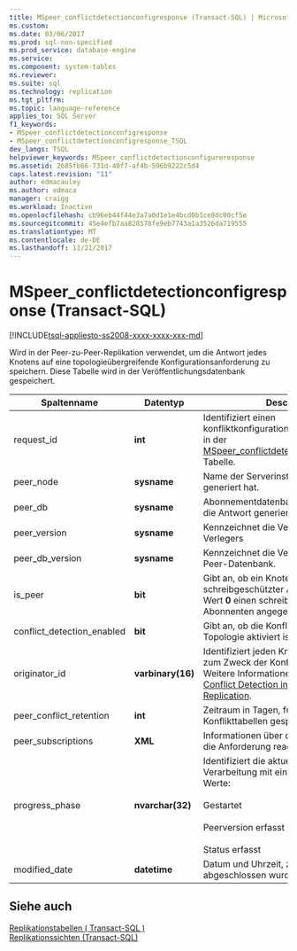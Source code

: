 ```yaml
---
title: MSpeer_conflictdetectionconfigresponse (Transact-SQL) | Microsoft Docs
ms.custom: 
ms.date: 03/06/2017
ms.prod: sql-non-specified
ms.prod_service: database-engine
ms.service: 
ms.component: system-tables
ms.reviewer: 
ms.suite: sql
ms.technology: replication
ms.tgt_pltfrm: 
ms.topic: language-reference
applies_to: SQL Server
f1_keywords:
- MSpeer_conflictdetectionconfigresponse
- MSpeer_conflictdetectionconfigresponse_TSQL
dev_langs: TSQL
helpviewer_keywords: MSpeer_conflictdetectionconfigureresponse
ms.assetid: 2685fb66-731d-40f7-af4b-596b9222c5d4
caps.latest.revision: "11"
author: edmacauley
ms.author: edmaca
manager: craigg
ms.workload: Inactive
ms.openlocfilehash: cb96eb44f44e3a7a0d1e1e4bcd0b1ce8dc00cf5e
ms.sourcegitcommit: 45e4efb7aa828578fe9eb7743a1a3526da719555
ms.translationtype: MT
ms.contentlocale: de-DE
ms.lasthandoff: 11/21/2017
---
```

# <a name="mspeerconflictdetectionconfigresponse-transact-sql"></a>MSpeer_conflictdetectionconfigresponse (Transact-SQL)
[!INCLUDE[tsql-appliesto-ss2008-xxxx-xxxx-xxx-md](../../includes/tsql-appliesto-ss2008-xxxx-xxxx-xxx-md.md)]

  Wird in der Peer-zu-Peer-Replikation verwendet, um die Antwort jedes Knotens auf eine topologieübergreifende Konfigurationsanforderung zu speichern. Diese Tabelle wird in der Veröffentlichungsdatenbank gespeichert.  
  
|Spaltenname|Datentyp|Description|  
|-----------------|---------------|-----------------|  
|request_id|**int**|Identifiziert einen konfliktkonfigurationsanforderungseintrag in der [MSpeer_conflictdetectionconfigrequest](../../relational-databases/system-tables/mspeer-conflictdetectionconfigrequest-transact-sql.md) Tabelle.|  
|peer_node|**sysname**|Name der Serverinstanz, die die Antwort generiert hat.|  
|peer_db|**sysname**|Abonnementdatenbank auf dem Peer, der die Antwort generiert hat.|  
|peer_version|**sysname**|Kennzeichnet die Versionsnummer des Verlegers|  
|peer_db_version|**sysname**|Kennzeichnet die Versionsnummer der Peer-Datenbank.|  
|is_peer|**bit**|Gibt an, ob ein Knoten ein schreibgeschützter Abonnent ist. Der Wert **0** einen schreibgeschützten Abonnenten angegeben.|  
|conflict_detection_enabled|**bit**|Gibt an, ob die Konflikterkennung für die Topologie aktiviert ist.|  
|originator_id|**varbinary(16)**|Identifiziert jeden Knoten in der Topologie zum Zweck der Konflikterkennung. Weitere Informationen finden Sie unter [Conflict Detection in Peer-to-Peer Replication](../../relational-databases/replication/transactional/peer-to-peer-conflict-detection-in-peer-to-peer-replication.md).|  
|peer_conflict_retention|**int**|Zeitraum in Tagen, für den Metadaten in Konflikttabellen gespeichert werden.|  
|peer_subscriptions|**XML**|Informationen über den Knoten, der auf die Anforderung reagiert hat.|  
|progress_phase|**nvarchar(32)**|Identifiziert die aktuelle Phase der Verarbeitung mit einem der folgenden Werte:<br /><br /> Gestartet<br /><br /> Peerversion erfasst<br /><br /> Status erfasst|  
|modified_date|**datetime**|Datum und Uhrzeit, zu der eine Phase abgeschlossen wurde.|  
  
## <a name="see-also"></a>Siehe auch  
 [Replikationstabellen &#40; Transact-SQL &#41;](../../relational-databases/system-tables/replication-tables-transact-sql.md)   
 [Replikationssichten &#40;Transact-SQL&#41;](../../relational-databases/system-views/replication-views-transact-sql.md)  
  
  
